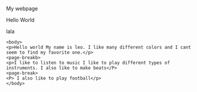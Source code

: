 My webpage
<!DOCTYPE HTML>

<html>
	<head>
	<p> Hello World</p>
	<page-break>
	<p>lala</P>
	</head>
	
	<body>
	<p>Hello world My name is leo. I like many different colors and I cant seem to find my favorite one.</p>
	<page-breakb>
	<p>I like to listen to music I like to play different types of instruments. I also like to make beats</P>
	<page-break>
	<P> I also like to play football</p>
	</body> 
</html>
